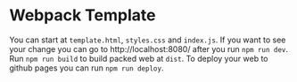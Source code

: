 # Webpack Template

You can start at `template.html`, `styles.css` and `index.js`. If you want to see your change you can go to http://localhost:8080/ after you run `npm run dev`. Run `npm run build` to build packed web at `dist`. To deploy your web to github pages you can run `npm run deploy`.
